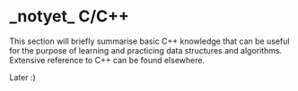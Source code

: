 # \_notyet\_ C/C++

This section will briefly summarise basic C++ knowledge that can be useful for the purpose of learning and practicing data structures and algorithms. Extensive reference to C++ can be found elsewhere.

Later :\)

